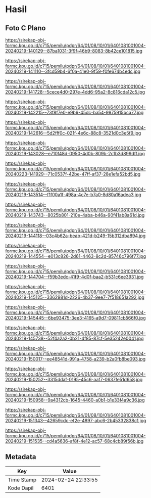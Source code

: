 # Hasil

## Foto C Plano

https://sirekap-obj-formc.kpu.go.id/c715/pemilu/pdpr/64/01/08/10/01/6401081001004-20240219-140129--87ba1031-3f9f-46b9-8083-8b42ce101815.jpg

https://sirekap-obj-formc.kpu.go.id/c715/pemilu/pdpr/64/01/08/10/01/6401081001004-20240219-141110--3fcd59b4-6f0a-41e0-9f59-f0fe674b4edc.jpg

https://sirekap-obj-formc.kpu.go.id/c715/pemilu/pdpr/64/01/08/10/01/6401081001004-20240219-141728--5cece4d0-297e-4dd6-95a2-8c816cda12c5.jpg

https://sirekap-obj-formc.kpu.go.id/c715/pemilu/pdpr/64/01/08/10/01/6401081001004-20240219-142215--73f8f7e0-e9b6-45dc-ba54-9975915bca77.jpg

https://sirekap-obj-formc.kpu.go.id/c715/pemilu/pdpr/64/01/08/10/01/6401081001004-20240219-142616--5d2fff0c-021f-4e6c-88c8-3521d0c3e5f9.jpg

https://sirekap-obj-formc.kpu.go.id/c715/pemilu/pdpr/64/01/08/10/01/6401081001004-20240219-143028--e710f48d-0950-4d0b-809b-2c1b3d899dff.jpg

https://sirekap-obj-formc.kpu.go.id/c715/pemilu/pdpr/64/01/08/10/01/6401081001004-20240223-141929--71c0537f-42be-47ff-af37-28e1efa52bd5.jpg

https://sirekap-obj-formc.kpu.go.id/c715/pemilu/pdpr/64/01/08/10/01/6401081001004-20240219-143514--f1f00a1f-498a-4c7e-b7a0-8d80a16adea3.jpg

https://sirekap-obj-formc.kpu.go.id/c715/pemilu/pdpr/64/01/08/10/01/6401081001004-20240219-143743--8025b801-210e-4aba-b46a-90f41ab8a61d.jpg

https://sirekap-obj-formc.kpu.go.id/c715/pemilu/pdpr/64/01/08/10/01/6401081001004-20240219-144118--03c4b62a-beab-421d-b249-15b312dba894.jpg

https://sirekap-obj-formc.kpu.go.id/c715/pemilu/pdpr/64/01/08/10/01/6401081001004-20240219-144554--e013c826-2d61-4463-8c2d-85746c796f77.jpg

https://sirekap-obj-formc.kpu.go.id/c715/pemilu/pdpr/64/01/08/10/01/6401081001004-20240219-144704--f59b3edc-41f9-4d0f-baa2-b531c6ee3931.jpg

https://sirekap-obj-formc.kpu.go.id/c715/pemilu/pdpr/64/01/08/10/01/6401081001004-20240219-145125--3362981d-2226-4b37-9ee7-7f518651a292.jpg

https://sirekap-obj-formc.kpu.go.id/c715/pemilu/pdpr/64/01/08/10/01/6401081001004-20240219-145445--6be93475-3ee3-4165-a9d7-09811cb566f0.jpg

https://sirekap-obj-formc.kpu.go.id/c715/pemilu/pdpr/64/01/08/10/01/6401081001004-20240219-145738--52f4a2a2-0b21-4f85-87cf-5e35242e0041.jpg

https://sirekap-obj-formc.kpu.go.id/c715/pemilu/pdpr/64/01/08/10/01/6401081001004-20240219-150017--ee48541d-991a-4758-a239-b2a0fb8be093.jpg

https://sirekap-obj-formc.kpu.go.id/c715/pemilu/pdpr/64/01/08/10/01/6401081001004-20240219-150252--3315ddaf-0195-45c6-aaf7-0637fe51d658.jpg

https://sirekap-obj-formc.kpu.go.id/c715/pemilu/pdpr/64/01/08/10/01/6401081001004-20240219-150958--9a4312cb-1645-4460-a0b1-b1e33f4a9c36.jpg

https://sirekap-obj-formc.kpu.go.id/c715/pemilu/pdpr/64/01/08/10/01/6401081001004-20240219-151343--42659cdc-ef2e-4897-abc6-2b45332838c1.jpg

https://sirekap-obj-formc.kpu.go.id/c715/pemilu/pdpr/64/01/08/10/01/6401081001004-20240219-151535--cd4a5636-af8f-4e12-ac57-68c4cb89f56b.jpg


## Metadata

| Key        | Value               |
| ---------- | ------------------- |
| Time Stamp | 2024-02-24 22:33:55 |
| Kode Dapil | 6401                |



